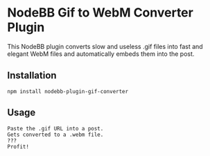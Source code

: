# NodeBB Gif to WebM Converter Plugin

This NodeBB plugin converts slow and useless .gif files into fast and elegant WebM files and automatically embeds them into the post.

## Installation

    npm install nodebb-plugin-gif-converter

## Usage

    Paste the .gif URL into a post.
    Gets converted to a .webm file.
    ???
    Profit!
